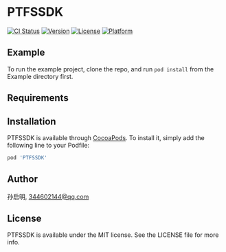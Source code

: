 # PTFSSDK

[![CI Status](https://img.shields.io/travis/孙启明/PTFSSDK.svg?style=flat)](https://travis-ci.org/孙启明/PTFSSDK)
[![Version](https://img.shields.io/cocoapods/v/PTFSSDK.svg?style=flat)](https://cocoapods.org/pods/PTFSSDK)
[![License](https://img.shields.io/cocoapods/l/PTFSSDK.svg?style=flat)](https://cocoapods.org/pods/PTFSSDK)
[![Platform](https://img.shields.io/cocoapods/p/PTFSSDK.svg?style=flat)](https://cocoapods.org/pods/PTFSSDK)

## Example

To run the example project, clone the repo, and run `pod install` from the Example directory first.

## Requirements

## Installation

PTFSSDK is available through [CocoaPods](https://cocoapods.org). To install
it, simply add the following line to your Podfile:

```ruby
pod 'PTFSSDK'
```

## Author

孙启明, 344602144@qq.com

## License

PTFSSDK is available under the MIT license. See the LICENSE file for more info.
